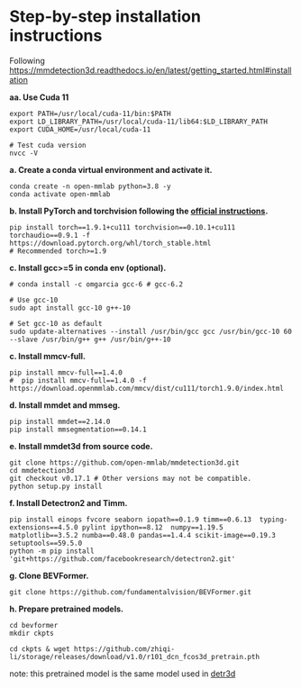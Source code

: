 # Step-by-step installation instructions

Following https://mmdetection3d.readthedocs.io/en/latest/getting_started.html#installation

**aa. Use Cuda 11**
```shell
export PATH=/usr/local/cuda-11/bin:$PATH
export LD_LIBRARY_PATH=/usr/local/cuda-11/lib64:$LD_LIBRARY_PATH
export CUDA_HOME=/usr/local/cuda-11

# Test cuda version
nvcc -V
```

**a. Create a conda virtual environment and activate it.**
```shell
conda create -n open-mmlab python=3.8 -y
conda activate open-mmlab
```

**b. Install PyTorch and torchvision following the [official instructions](https://pytorch.org/).**
```shell
pip install torch==1.9.1+cu111 torchvision==0.10.1+cu111 torchaudio==0.9.1 -f https://download.pytorch.org/whl/torch_stable.html
# Recommended torch>=1.9

```

**c. Install gcc>=5 in conda env (optional).**
```shell
# conda install -c omgarcia gcc-6 # gcc-6.2

# Use gcc-10
sudo apt install gcc-10 g++-10

# Set gcc-10 as default
sudo update-alternatives --install /usr/bin/gcc gcc /usr/bin/gcc-10 60 --slave /usr/bin/g++ g++ /usr/bin/g++-10
```

**c. Install mmcv-full.**
```shell
pip install mmcv-full==1.4.0
#  pip install mmcv-full==1.4.0 -f https://download.openmmlab.com/mmcv/dist/cu111/torch1.9.0/index.html
```

**d. Install mmdet and mmseg.**
```shell
pip install mmdet==2.14.0
pip install mmsegmentation==0.14.1
```

**e. Install mmdet3d from source code.**
```shell
git clone https://github.com/open-mmlab/mmdetection3d.git
cd mmdetection3d
git checkout v0.17.1 # Other versions may not be compatible.
python setup.py install
```

**f. Install Detectron2 and Timm.**
```shell
pip install einops fvcore seaborn iopath==0.1.9 timm==0.6.13  typing-extensions==4.5.0 pylint ipython==8.12  numpy==1.19.5 matplotlib==3.5.2 numba==0.48.0 pandas==1.4.4 scikit-image==0.19.3 setuptools==59.5.0
python -m pip install 'git+https://github.com/facebookresearch/detectron2.git'
```


**g. Clone BEVFormer.**
```
git clone https://github.com/fundamentalvision/BEVFormer.git
```

**h. Prepare pretrained models.**
```shell
cd bevformer
mkdir ckpts

cd ckpts & wget https://github.com/zhiqi-li/storage/releases/download/v1.0/r101_dcn_fcos3d_pretrain.pth
```

note: this pretrained model is the same model used in [detr3d](https://github.com/WangYueFt/detr3d)
